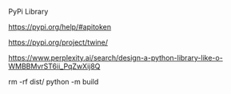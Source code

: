 PyPi Library

https://pypi.org/help/#apitoken

https://pypi.org/project/twine/

https://www.perplexity.ai/search/design-a-python-library-like-o-WMBBMvrST6ii_PqZwXij8Q


rm -rf dist/
 python -m build

